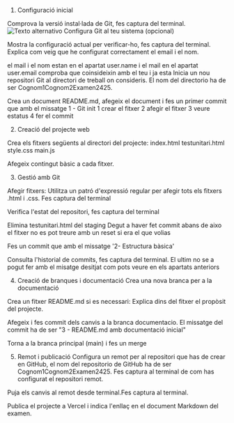 1. Configuració inicial


Comprova la versió instal·lada de Git, fes captura del terminal.
![Texto alternativo](bfxdhjgç/Capturadepantallade2024-12-1208-25-19.png)
Configura Git al teu sistema (opcional)


Mostra la configuració actual per verificar-ho, fes captura del terminal. Explica com veig que he configurat correctament el email i el nom.

el mail i el nom estan en el apartat user.name i el mail en el apartat user.email comproba que coinsideixin amb el teu i ja esta
Inicia un nou repositori Git al directori de treball on consideris. El nom del directorio ha de ser Cognom1Cognom2Examen2425.

Crea un document README.md, afegeix el document i fes un primer commit que amb el missatge 1 - Git init
1 crear el fitxer
2 afegir el fitxer 
3 veure estatus
4 fer el commit
 
2. Creació del projecte web


Crea els fitxers següents al directori del projecte:
index.html
testunitari.html
style.css
main.js

Afegeix contingut bàsic a cada fitxer.

3. Gestió amb Git




Afegir fitxers:
Utilitza un patró d'expressió regular per afegir tots els fitxers .html i .css. Fes captura del terminal

Verifica l'estat del repositori, fes captura del terminal

Elimina testunitari.html del staging
Degut a haver fet commit abans de aixo el fitxer no es pot treure amb un reset si era el que volias

Fes un commit que amb el missatge '2- Estructura bàsica'

Consulta l'historial de commits, fes captura del terminal.
El ultim no se a pogut fer amb el misatge desitjat com pots veure en els apartats anteriors

4. Creació de branques i documentació
Crea una nova branca per a la documentació

Crea un fitxer README.md si es necessari:
Explica dins del fitxer el propòsit del projecte.

Afegeix i fes commit dels canvis a la branca documentacio. El missatge del commit ha de ser "3 - README.md amb documentació inicial"

Torna a la branca principal (main) i fes un merge


5. Remot i publicació
Configura un remot per al repositori que has de crear en GitHub, el nom del repositorio de GitHub ha de ser Cognom1Cognom2Examen2425. Fes captura al terminal de com has configurat el repositori remot.

Puja els canvis al remot desde terminal.Fes captura al terminal.

Publica el projecte a Vercel i indica l'enllaç en el document Markdown del examen.
